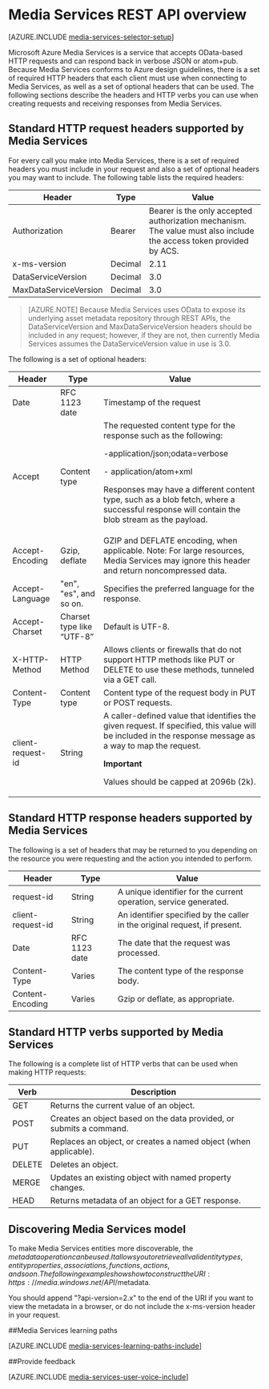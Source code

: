 <properties 
	pageTitle="Media Services REST API overview | Microsoft Azure" 
	description="Media Services REST API overview" 
	services="media-services" 
	documentationCenter="" 
	authors="Juliako" 
	manager="dwrede" 
	editor=""/>

<tags 
	ms.service="media-services" 
	ms.workload="media" 
	ms.tgt_pltfrm="na" 
	ms.devlang="dotnet" 
	ms.topic="article" 
	ms.date="09/07/2015"
	ms.author="juliako"/>


# Media Services REST API overview 

[AZURE.INCLUDE [media-services-selector-setup](../../includes/media-services-selector-setup.md)]

Microsoft Azure Media Services is a service that accepts OData-based HTTP requests and can respond back in verbose JSON or atom+pub. Because Media Services conforms to Azure design guidelines, there is a set of required HTTP headers that each client must use when connecting to Media Services, as well as a set of optional headers that can be used. The following sections describe the headers and HTTP verbs you can use when creating requests and receiving responses from Media Services.


## Standard HTTP request headers supported by Media Services

For every call you make into Media Services, there is a set of required headers you must include in your request and also a set of optional headers you may want to include. The following table lists the required headers:


Header|Type|Value
---|---|---
Authorization|Bearer|Bearer is the only accepted authorization mechanism. The value must also include the access token provided by ACS.
x-ms-version|Decimal|2.11
DataServiceVersion|Decimal|3.0
MaxDataServiceVersion|Decimal|3.0



>[AZURE.NOTE] Because Media Services uses OData to expose its underlying asset metadata repository through REST APIs, the DataServiceVersion and MaxDataServiceVersion headers should be included in any request; however, if they are not, then currently Media Services assumes the DataServiceVersion value in use is 3.0.

The following is a set of optional headers:

Header|Type|Value
---|---|---
Date|RFC 1123 date|Timestamp of the request
Accept|Content type|The requested content type for the response such as the following:<p> -application/json;odata=verbose<p> - application/atom+xml<p> Responses may have a different content type, such as a blob fetch, where a successful response will contain the blob stream as the payload.
Accept-Encoding|Gzip, deflate|GZIP and DEFLATE encoding, when applicable. Note: For large resources, Media Services may ignore this header and return noncompressed data.
Accept-Language|"en", "es", and so on.|Specifies the preferred language for the response.
Accept-Charset|Charset type like “UTF-8”|Default is UTF-8.
X-HTTP-Method|HTTP Method|Allows clients or firewalls that do not support HTTP methods like PUT or DELETE to use these methods, tunneled via a GET call.
Content-Type|Content type|Content type of the request body in PUT or POST requests.
client-request-id|String|A caller-defined value that identifies the given request. If specified, this value will be included in the response message as a way to map the request. <p><p>**Important**<p>Values should be capped at 2096b (2k).

## Standard HTTP response headers supported by Media Services

The following is a set of headers that may be returned to you depending on the resource you were requesting and the action you intended to perform.


Header|Type|Value
---|---|---
request-id|String|A unique identifier for the current operation, service generated.
client-request-id|String|An identifier specified by the caller in the original request, if present.
Date|RFC 1123 date|The date that the request was processed.
Content-Type|Varies|The content type of the response body.
Content-Encoding|Varies|Gzip or deflate, as appropriate.


## Standard HTTP verbs supported by Media Services

The following is a complete list of HTTP verbs that can be used when making HTTP requests:


Verb|Description
---|---
GET|Returns the current value of an object.
POST|Creates an object based on the data provided, or submits a command.
PUT|Replaces an object, or creates a named object (when applicable).
DELETE|Deletes an object.
MERGE|Updates an existing object with named property changes.
HEAD|Returns metadata of an object for a GET response.


## Discovering Media Services model

To make Media Services entities more discoverable, the $metadata operation can be used. It allows you to retrieve all valid entity types, entity properties, associations, functions, actions, and so on. The following example shows how to construct the URI: https://media.windows.net/API/$metadata.

You should append "?api-version=2.x" to the end of the URI if you want to view the metadata in a browser, or do not include the x-ms-version header in your request.



##Media Services learning paths

[AZURE.INCLUDE [media-services-learning-paths-include](../../includes/media-services-learning-paths-include.md)]

##Provide feedback

[AZURE.INCLUDE [media-services-user-voice-include](../../includes/media-services-user-voice-include.md)]

  
  [Management Portal]: http://manage.windowsazure.com/



 
